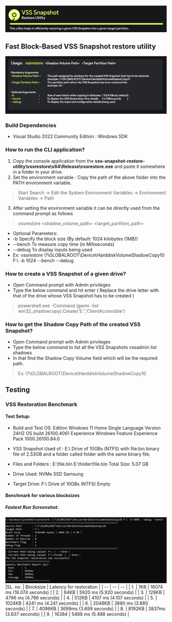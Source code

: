 ![screenshot](resources/gitbanner_cut.png)
## Fast Block-Based VSS Snapshot restore utility
![screenshot](resources/run.png)

### Build Dependencies 
- Visual Studio 2022 Community Edition : Windows SDK

  
### How to run the CLI application?
1. Copy the console application from the **vss-snapshot-restore-utility\vssrestore\x64\Release\vssrestore.exe** and paste it somewhere in a folder in your drive.
2. Set the environment variable : Copy the path of the above folder into the PATH environment variable.
> Start Search -> Edit the System Environment Variables -> Environment Variables -> Path
3. After setting the environment variable it can be directly used from the command prompt as follows
> vssrestore <shadow_volume_path> <target_partition_path>

- Optional Parameters:
-    -b        Specify the block size        (By default: 1024 kilobytes (1MB))
-    --bench   To measure copy time          (in Milliseconds)
-    --debug   To display inputs being used
-  Ex: vssrestore \\?\GLOBALROOT\Device\HarddiskVolumeShadowCopy10 F:\ -b 1024 --bench --debug

### How to create a VSS Snapshot of a given drive?
- Open Command prompt with Admin privileges
- Type the below command and hit enter ( Replace the drive letter with that of the drive whose VSS Snapshot has to be created )
 
> powershell.exe -Command (gwmi -list win32_shadowcopy).Create('E:\','ClientAccessible')

### How to get the Shadow Copy Path of the created VSS Snapshot?
- Open Command prompt with Admin privileges
- Type the below command to list all the VSS Snapshots 
vssadmin list shadows
- In that find the  Shadow Copy Volume field which will be the required path.
>  Ex:  \\?\GLOBALROOT\Device\HarddiskVolumeShadowCopy10


## Testing
### VSS Restoration Benchmark
#### Test Setup:
- Build and Test OS: 
    Edition	Windows 11 Home Single Language
    Version	24H2
    OS build	26100.4061
    Experience	Windows Feature Experience Pack 1000.26100.84.0

- VSS Snapshot Used of :  E:\ Drive of 10GBs (NTFS) with file.bin binary file of 2.53GB and a folder called folder with the same binary file.
- Files and Folders : E:\file.bin
                      E:\folder\file.bin
                      Total Size: 5.07 GB
- Drive Used: NVMe SSD Samsung
- Target Drive:  F:\ Drive of 10GBs (NTFS) Empty
#### Benchmark for various blocksizes
##### Fastest Run Screenshot:
![screenshot](resources/fastestrunst.png)
|SL. no. | Blocksize | Latency for restoration |
| -- | -- | -- |
| 1. | 1KB | 16074 ms (16.074 seconds) |
| 2. | 64KB | 5920 ms (5.920 seconds) |
| 3. | 128KB | 4796 ms (4.796 seconds) |
| 4. | 512KB | 4107 ms (4.107 seconds) |
| 5. | 1024KB | 4241 ms (4.241 seconds) |
| 6. | 2048KB | 3880 ms (3.880 seconds) |
| 7. | 4096KB | 3699ms (3.699 seconds) |
| 8. | 8192KB | 3837ms (3.837 seconds) |
| 9. | 16384 | 5488 ms (5.488 seconds) |





